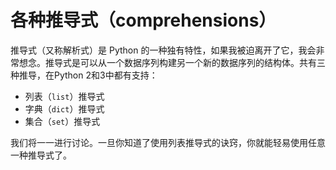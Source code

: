 # 各种推导式（comprehensions）

推导式（又称解析式）是 Python 的一种独有特性，如果我被迫离开了它，我会非常想念。推导式是可以从一个数据序列构建另一个新的数据序列的结构体。共有三种推导，在Python 2和3中都有支持：

- 列表（```list```）推导式
- 字典（```dict```）推导式
- 集合（```set```）推导式

我们将一一进行讨论。一旦你知道了使用列表推导式的诀窍，你就能轻易使用任意一种推导式了。
